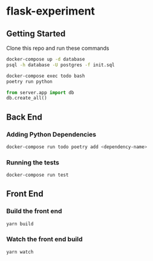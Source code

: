 # flask-experiment


## Getting Started
Clone this repo and run these commands
```sh
docker-compose up -d database
psql -h database -U postgres -f init.sql

docker-compose exec todo bash
poetry run python
```

```py
from server.app import db
db.create_all()
```

## Back End

### Adding Python Dependencies
```sh
docker-compose run todo poetry add <dependency-name>
```

### Running the tests
```sh
docker-compose run test
```

## Front End 

### Build the front end
```sh
yarn build
```

### Watch the front end build
```sh
yarn watch
```
